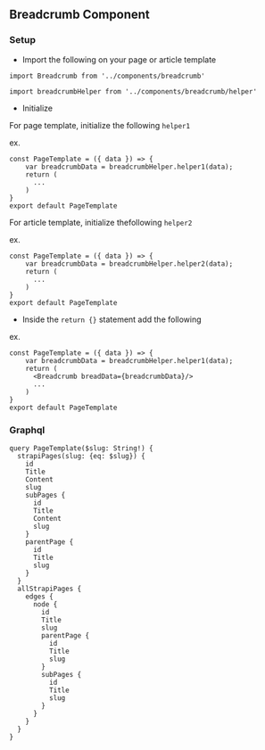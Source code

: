 ## Breadcrumb Component

### Setup
- Import the following on your page or article template

`import Breadcrumb from '../components/breadcrumb'`

`import breadcrumbHelper from '../components/breadcrumb/helper'`

- Initialize 

For page template, initialize the following `helper1`

ex.

```
const PageTemplate = ({ data }) => {
    var breadcrumbData = breadcrumbHelper.helper1(data);
    return (
      ...
    )
}
export default PageTemplate
```

For article template, initialize thefollowing `helper2`

ex.

```
const PageTemplate = ({ data }) => {
    var breadcrumbData = breadcrumbHelper.helper2(data);
    return (
      ...
    )
}
export default PageTemplate
```

- Inside the `return {}` statement add the following

ex.

```
const PageTemplate = ({ data }) => {
    var breadcrumbData = breadcrumbHelper.helper1(data);
    return (
      <Breadcrumb breadData={breadcrumbData}/>
      ...
    )
}
export default PageTemplate
```

### Graphql

```
query PageTemplate($slug: String!) {
  strapiPages(slug: {eq: $slug}) {
    id
    Title
    Content
    slug
    subPages {
      id
      Title
      Content
      slug
    }
    parentPage {
      id
      Title
      slug
    }
  }
  allStrapiPages {
    edges {
      node {
        id
        Title
        slug
        parentPage {
          id
          Title
          slug
        }
        subPages {
          id
          Title
          slug
        }
      }
    }
  }
}
```